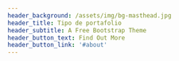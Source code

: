 ```yaml
---
header_background: /assets/img/bg-masthead.jpg
header_title: Tipo de portafolio
header_subtitle: A Free Bootstrap Theme
header_button_text: Find Out More
header_button_link: '#about'
---
```


